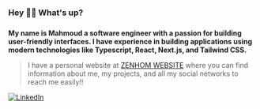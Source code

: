 ### Hey 🙋‍♂️ What's up?

###

**My name is Mahmoud a software engineer with a passion for building user-friendly interfaces. I have experience in building applications using modern technologies like Typescript, React, Next.js, and Tailwind CSS.**

> I have a personal website at [ZENHOM WEBSITE](https://zenhom.vercel.app) where you can find information about me, my projects, and all my social networks to reach me easily!!

[![LinkedIn](https://img.shields.io/badge/-LinkedIn-blue?style=flat-square&logo=Linkedin&logoColor=white&link=https://www.linkedin.com/in/mahmoud-zenhom)](https://www.linkedin.com/in/mahmoud-zenhom)
